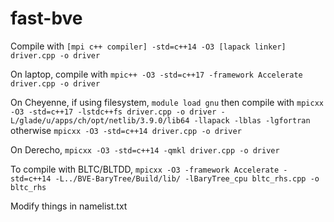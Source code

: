 # fast-bve

Compile with `[mpi c++ compiler] -std=c++14 -O3 [lapack linker] driver.cpp -o driver`

On laptop, compile with `mpic++ -O3 -std=c++17 -framework Accelerate driver.cpp -o driver`

On Cheyenne, if using filesystem,
`module load gnu`
then compile with
`mpicxx -O3 -std=c++17 -lstdc++fs driver.cpp -o driver -L/glade/u/apps/ch/opt/netlib/3.9.0/lib64 -llapack -lblas -lgfortran`
otherwise
`mpicxx -O3 -std=c++14 driver.cpp -o driver`

On Derecho,
`mpicxx -O3 -std=c++14 -qmkl driver.cpp -o driver`

To compile with BLTC/BLTDD,
`mpicxx -O3 -framework Accelerate -std=c++14 -L../BVE-BaryTree/Build/lib/ -lBaryTree_cpu bltc_rhs.cpp -o bltc_rhs`

Modify things in namelist.txt
